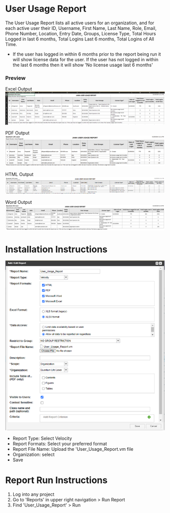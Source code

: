 # User Usage Report

The User Usage Report lists all active users for an organization, and for each active user their ID, Username, First Name, Last Name,
Role, Email, Phone Number, Location, Entry Date, Groups, License Type, Total Hours Logged in last 6 months, Total Logins Last 6 months, Total Logins of All Time. 

* If the user has logged in within 6 months prior to the report being run it will show license data for the user. If the user has not logged in within the last 6 months then it will show 'No license usage last 6 months'

### Preview 

Excel Output
![Excel Output](https://github.com/jamasoftware-ps/Community-Reports/blob/b1f002f285c668f960f7aa1ce8852d83b1f222e9/Login%20Usage%20Reports/User%20Usage%20Report/excel-example-user-usage.png "Excel Output")

PDF Output
![PDF Output](https://github.com/jamasoftware-ps/Community-Reports/blob/b1f002f285c668f960f7aa1ce8852d83b1f222e9/Login%20Usage%20Reports/User%20Usage%20Report/pdf-example-user-usage.png "PDF Output")

HTML Output
![HTML Output](https://github.com/jamasoftware-ps/Community-Reports/blob/b1f002f285c668f960f7aa1ce8852d83b1f222e9/Login%20Usage%20Reports/User%20Usage%20Report/html-example-user-usage.png "HTML Output")

Word Output
![Word Output](https://github.com/jamasoftware-ps/Community-Reports/blob/b1f002f285c668f960f7aa1ce8852d83b1f222e9/Login%20Usage%20Reports/User%20Usage%20Report/word-example-user-usage.png "Word Output")

# Installation Instructions 

![Installation Configuration](https://github.com/jamasoftware-ps/Community-Reports/blob/fdaff41916d8dcc4ef692c296727d4b75f79adcc/Login%20Usage%20Reports/User%20Usage%20Report/Installation_Configuration.png)

<ul> 
  <li>Report Type: Select Velocity</li>
  <li>Report Formats: Select your preferred format</li>
  <li>Report File Name: Upload the 'User_Usage_Report.vm file</li>
  <li>Organization: select</li>
  <li>Save</li>
</ul>

# Report Run Instructions 
<ol>
  <li>Log into any project</li>
  <li>Go to 'Reports' in upper right navigation > Run Report</li>
  <li>Find 'User_Usage_Report' > Run </li>
</ol>
